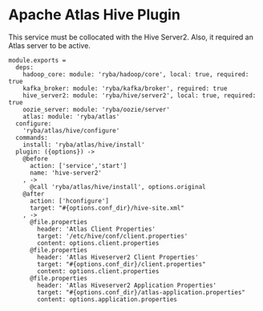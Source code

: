 
# Apache Atlas Hive Plugin

This service must be collocated with the Hive Server2. Also, it required an 
Atlas server to be active.

    module.exports =
      deps:
        hadoop_core: module: 'ryba/hadoop/core', local: true, required: true
        kafka_broker: module: 'ryba/kafka/broker', reguired: true
        hive_server2: module: 'ryba/hive/server2', local: true, required: true
        oozie_server: module: 'ryba/oozie/server'
        atlas: module: 'ryba/atlas'
      configure:
        'ryba/atlas/hive/configure'
      commands:
        install: 'ryba/atlas/hive/install'
      plugin: ({options}) ->
        @before
          action: ['service','start']
          name: 'hive-server2'
        , ->
          @call 'ryba/atlas/hive/install', options.original
        @after
          action: ['hconfigure']
          target: "#{options.conf_dir}/hive-site.xml"
        , ->
          @file.properties
            header: 'Atlas Client Properties'
            target: '/etc/hive/conf/client.properties'
            content: options.client.properties
          @file.properties
            header: 'Atlas Hiveserver2 Client Properties'
            target: "#{options.conf_dir}/client.properties"
            content: options.client.properties
          @file.properties
            header: 'Atlas Hiveserver2 Application Properties'
            target: "#{options.conf_dir}/atlas-application.properties"
            content: options.application.properties

[atlas-apache]: http://atlas.incubator.apache.org
